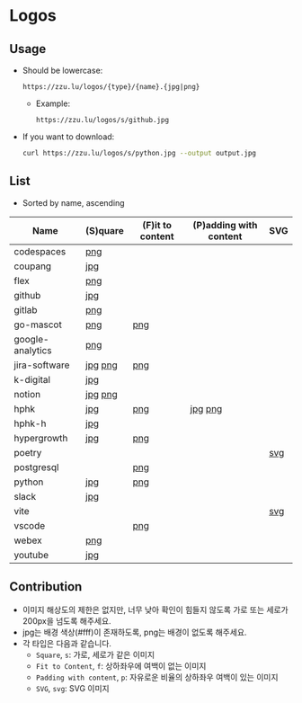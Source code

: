 # Logos

## Usage

- Should be lowercase:

  ```
  https://zzu.lu/logos/{type}/{name}.{jpg|png}
  ```

  - Example:

    ```
    https://zzu.lu/logos/s/github.jpg
    ```

- If you want to download:

  ```bash
  curl https://zzu.lu/logos/s/python.jpg --output output.jpg
  ```


## List

- Sorted by name, ascending

| Name | (S)quare | (F)it to content | (P)adding with content | SVG |
| ---- | ---- | ---- | ---- | ---- |
| codespaces | [png](s/codespaces.png) | | | |
| coupang | [jpg](s/coupang.jpg) | | | |
| flex | [png](s/flex.png) | | | |
| github | [jpg](s/github.jpg) | | | |
| gitlab | [png](s/gitlab.png) | | | |
| go-mascot | [png](s/go-mascot.png) | [png](f/go-mascot.png) | | |
| google-analytics | [png](s/google-analytics.png) | | | |
| jira-software | [jpg](s/jira-software.jpg) [png](s/jira-software.png) | [png](f/jira-software.png) | | |
| k-digital | [jpg](s/k-digital.jpg) | | | |
| notion | [jpg](s/notion.jpg) [png](s/notion.png) | | | |
| hphk | [jpg](s/hphk.jpg) | [png](f/hphk.png) | [jpg](p/hphk.jpg) [png](p/hphk.png) |  |
| hphk-h | [jpg](s/hphk-h.jpg) | | | |
| hypergrowth | [jpg](s/hypergrowth.jpg) | [png](f/hypergrowth.png) | |
| poetry | | | | [svg](svg/poetry.svg) |
| postgresql | | [png](f/postgresql.png) | | |
| python | [jpg](s/python.jpg) | [png](f/python.png) | | |
| slack | [jpg](s/slack.jpg) | | | |
| vite | | | | [svg](svg/vite.svg) |
| vscode | | [png](f/vscode.png) | | |
| webex | [png](s/webex.png) | | | |
| youtube | [jpg](s/youtube.jpg) | | | |


## Contribution

- 이미지 해상도의 제한은 없지만, 너무 낮아 확인이 힘들지 않도록 가로 또는 세로가 200px을 넘도록 해주세요.
- jpg는 배경 색상(#fff)이 존재하도록, png는 배경이 없도록 해주세요.
- 각 타입은 다음과 같습니다.
  - `Square`, `s`: 가로, 세로가 같은 이미지
  - `Fit to Content`, `f`: 상하좌우에 여백이 없는 이미지
  - `Padding with content`, `p`: 자유로운 비율의 상하좌우 여백이 있는 이미지
  - `SVG`, `svg`: SVG 이미지
